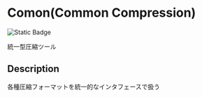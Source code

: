 # Comon(Common Compression)
![Static Badge](https://img.shields.io/badge/License-MIT-blue)

統一型圧縮ツール
## Description
各種圧縮フォーマットを統一的なインタフェースで扱う


